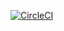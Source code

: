 [![CircleCI](https://circleci.com/gh/vincentiroleh/aws-capstone/tree/main.svg?style=svg)](https://circleci.com/gh/vincentiroleh/aws-capstone/tree/main)

